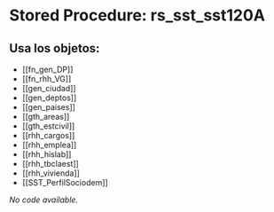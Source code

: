 # Stored Procedure: rs_sst_sst120A

## Usa los objetos:
- [[fn_gen_DP]]
- [[fn_rhh_VG]]
- [[gen_ciudad]]
- [[gen_deptos]]
- [[gen_paises]]
- [[gth_areas]]
- [[gth_estcivil]]
- [[rhh_cargos]]
- [[rhh_emplea]]
- [[rhh_hislab]]
- [[rhh_tbclaest]]
- [[rhh_vivienda]]
- [[SST_PerfilSociodem]]

*No code available.*
